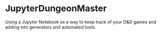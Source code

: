 # JupyterDungeonMaster
Using a Jupyter Notebook as a way to keep track of your D&amp;D games and adding into generators and automated tools.
